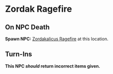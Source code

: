 # Zordak Ragefire

## On NPC Death

**Spawn NPC:**  [Zordakalicus Ragefire](/npc/91006) at this location.
## Turn-Ins



**This NPC *should* return incorrect items given.**





